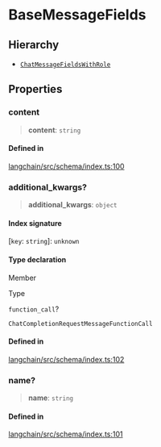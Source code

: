 BaseMessageFields
=================

Hierarchy[](#hierarchy "Direct link to Hierarchy")
---------------------------------------------------

*   [`ChatMessageFieldsWithRole`](/docs/api/schema/interfaces/ChatMessageFieldsWithRole)

Properties[](#properties "Direct link to Properties")
------------------------------------------------------

### content[](#content "Direct link to content")

> **content**: `string`

#### Defined in[](#defined-in "Direct link to Defined in")

[langchain/src/schema/index.ts:100](https://github.com/hwchase17/langchainjs/blob/1c1274d/langchain/src/schema/index.ts#L100)

### additional\_kwargs?[](#additional_kwargs "Direct link to additional_kwargs?")

> **additional\_kwargs**: `object`

#### Index signature[](#index-signature "Direct link to Index signature")

\[`key`: `string`\]: `unknown`

#### Type declaration[](#type-declaration "Direct link to Type declaration")

Member

Type

`function_call`?

`ChatCompletionRequestMessageFunctionCall`

#### Defined in[](#defined-in-1 "Direct link to Defined in")

[langchain/src/schema/index.ts:102](https://github.com/hwchase17/langchainjs/blob/1c1274d/langchain/src/schema/index.ts#L102)

### name?[](#name "Direct link to name?")

> **name**: `string`

#### Defined in[](#defined-in-2 "Direct link to Defined in")

[langchain/src/schema/index.ts:101](https://github.com/hwchase17/langchainjs/blob/1c1274d/langchain/src/schema/index.ts#L101)